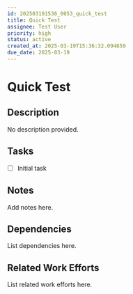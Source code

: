 ```yaml
---
id: 202503191536_0053_quick_test
title: Quick Test
assignee: Test User
priority: high
status: active
created_at: 2025-03-19T15:36:32.094659
due_date: 2025-03-19
---
```


# Quick Test

## Description
No description provided.

## Tasks
- [ ] Initial task

## Notes
Add notes here.

## Dependencies
List dependencies here.

## Related Work Efforts
List related work efforts here.